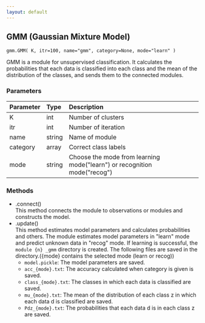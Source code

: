 ```yaml
---
layout: default
---
```

## GMM (Gaussian Mixture Model)

```
gmm.GMM( K, itr=100, name="gmm", category=None, mode="learn" )
```

GMM is a module for unsupervised classification.
It calculates the probabilities that each data is classified into each class and the mean of the distribution of the classes, 
and sends them to the connected modules.

  
### Parameters

| Parameter | Type | Description |
|:----------|:-----|:------------|
| K         | int | Number of clusters |
| itr       | int | Number of iteration |
| name      | string | Name of module |
| category  | array | Correct class labels |
| mode      | string | Choose the mode from learning mode("learn") or recognition mode("recog") |

  
### Methods

- .connect()  
This method connects the module to observations or modules and constructs the model.
- .update()  
This method estimates model parameters and calculates probabilities and others.
The module estimates model parameters in "learn" mode and predict unknown data in "recog" mode.
If learning is successful, the `module {n} _gmm` directory is created.
The following files are saved in the directory.({mode} contains the selected mode (learn or recog))
    - `model.pickle`: The model parameters are saved.
    - `acc_{mode}.txt`: The accuracy calculated when category is given is saved.
    - `class_{mode}.txt`: The classes in which each data is classified are saved.
    - `mu_{mode}.txt`: The mean of the distribution of each class z in which each data d is classified are saved.
    - `Pdz_{mode}.txt`: The probabilities that each data d is in each class z are saved.